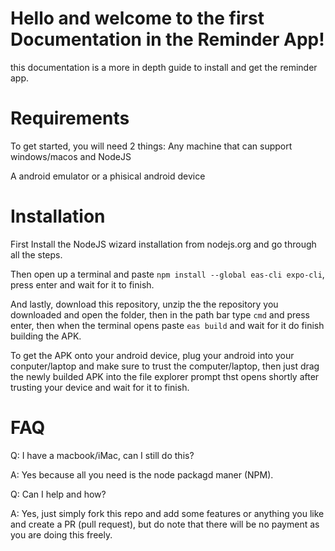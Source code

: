 # Hello and welcome to the first Documentation in the Reminder App!
this documentation is a more in depth guide to install and get the reminder app.

# Requirements
To get started, you will need 2 things:
Any machine that can support windows/macos and NodeJS

A android emulator or a phisical android device

# Installation

First Install the NodeJS wizard installation from nodejs.org and go through all the steps.

Then open up a terminal and paste `npm install --global eas-cli expo-cli`, press enter and wait for it to finish.

And lastly, download this repository, unzip the the repository you downloaded and open the folder, then in the path bar type `cmd` and press enter, then when the terminal opens paste `eas build` and wait for it do finish building the APK.

To get the APK onto your android device, plug your android into your conputer/laptop and make sure to trust the computer/laptop, then just drag the newly builded APK into the file explorer prompt thst opens shortly after trusting your device and wait for it to finish.


# FAQ

Q: I have a macbook/iMac, can I still do this?

A: Yes because all you need is the node packagd maner (NPM).

Q: Can I help and how?

A: Yes, just simply fork this repo and add some features or anything you like and create a PR (pull request), but do note that there will be no payment as you are doing this freely.
